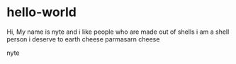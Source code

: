 # hello-world

Hi, My name is nyte and i like people who are made out of shells
i am a shell person
i deserve to earth cheese
parmasarn cheese

nyte
